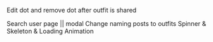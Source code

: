 <!-- TODO -->

Edit dot and remove dot after outfit is shared

<!-- TODO -->

Search user page || modal
Change naming posts to outfits
Spinner & Skeleton & Loading Animation
